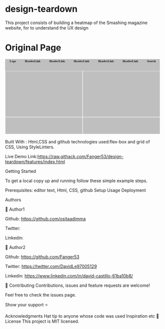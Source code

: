 # design-teardown
This project consists of building a heatmap of the Smashing magazine website, for to understand the UX design

# Original Page
<p align="center">
  <img src="img/screenshop.png" width="850" title="screenshot">
</p>


Built With : Html,CSS and github technologies used:flex-box and grid of CSS, Using StyleLinters.

Live Demo Link:https://raw.githack.com/Fanger53/design-teardown/features/index.html


Getting Started

To get a local copy up and running follow these simple example steps.

Prerequisites: editor text, Html, CSS, github Setup Usage Deployment

Authors

👤 Author1

Github: https://github.com/ositaadimma

Twitter:

Linkedin:

👤 Author2

Github: https://github.com/Fanger53

Twitter: https://twitter.com/DavidLe97005129

Linkedin: https://www.linkedin.com/in/david-castillo-61ba10b8/

🤝 Contributing Contributions, issues and feature requests are welcome!

Feel free to check the issues page.

Show your support ⭐️

Acknowledgments Hat tip to anyone whose code was used Inspiration etc 📝 License This project is MIT licensed.
